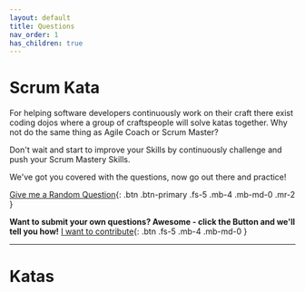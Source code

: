 ```yaml
---
layout: default
title: Questions
nav_order: 1
has_children: true
---
```


# Scrum Kata
For helping software developers continuously work on their craft there exist coding dojos where a group of craftspeople will solve katas together.
Why not do the same thing as Agile Coach or Scrum Master?

Don't wait and start to improve your Skills by continuously challenge and push your Scrum Mastery Skills.

We've got you covered with the questions, now go out there and practice!

[Give me a Random Question](/random.html){: .btn .btn-primary .fs-5 .mb-4 .mb-md-0 .mr-2 }


**Want to submit your own questions? Awesome - click the Button and we'll tell you how!**
[I want to contribute](/scrum-questions/contribute){: .btn .fs-5 .mb-4 .mb-md-0 }

---
# Katas
